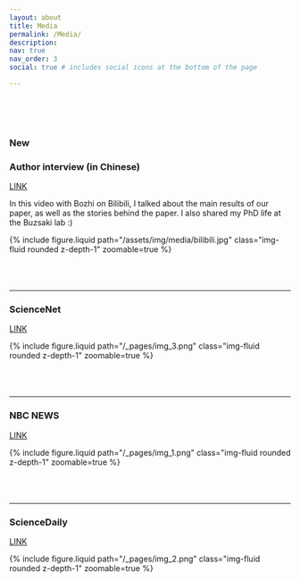 ```yaml
---
layout: about
title: Media
permalink: /Media/
description: 
nav: true
nav_order: 3
social: true # includes social icons at the bottom of the page

---
```



<br />
<br />
<br />

### New

### Author interview (in Chinese)
[LINK](https://m.bilibili.com/video/BV1Zt421c7QS?vd_source=2ca7452e05e45947c2c40c6d9e492573)

In this video with Bozhi on Bilibili, I talked about the main results of our paper, as well as the stories behind the paper.
I also shared my PhD life at the Buzsaki lab :) 

<div class="row mt-3">
    <div class="col-sm mt-3 mt-md-0">
        {% include figure.liquid path="/assets/img/media/bilibili.jpg" class="img-fluid rounded z-depth-1" zoomable=true %}
    </div>

</div>

<br />
<br />
<br />

---

### ScienceNet
[LINK](https://news.sciencenet.cn/htmlnews/2024/4/520843.shtm)
<div class="row mt-3">
    <div class="col-sm mt-3 mt-md-0">
        {% include figure.liquid path="/_pages/img_3.png" class="img-fluid rounded z-depth-1" zoomable=true %}
    </div>

</div>

<br />
<br />
<br />

---


### NBC NEWS
[LINK](https://www.nbcnews.com/health/health-news/brain-chooses-memories-sleep-rcna145159)

<div class="row mt-3">
    <div class="col-sm mt-3 mt-md-0">
        {% include figure.liquid path="/_pages/img_1.png" class="img-fluid rounded z-depth-1" zoomable=true %}
    </div>

</div>

<br />
<br />
<br />

---

### ScienceDaily
[LINK](https://www.sciencedaily.com/releases/2024/03/240328162613.htm#google_vignette)

<div class="row mt-3">
    <div class="col-sm mt-3 mt-md-0">
        {% include figure.liquid path="/_pages/img_2.png" class="img-fluid rounded z-depth-1" zoomable=true %}
    </div>

</div>